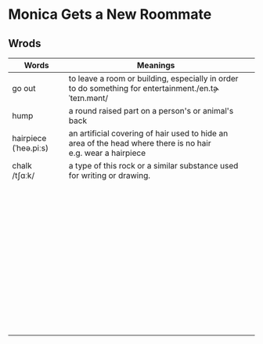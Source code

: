 # Monica Gets a New Roommate

## Wrods

| Words | Meanings | |
| --- | --- | --- |
| go out<br/> | to leave a room or building, especially in order to do something for entertainment./en.t̬ɚˈteɪn.mənt/  ||
| hump | a round raised part on a person's or animal's back | |
| hairpiece (ˈheə.piːs) | an artificial covering of hair used to hide an area of the head where there is no hair<br> e.g. wear a hairpiece | |
| chalk<br/>/tʃɑːk/ | a type of this rock or a similar substance used for writing or drawing. ||
| <br/> |  ||
| <br/> |  ||
| <br/> |  ||
| <br/> |  ||
| <br/> |  ||
| <br/> |  ||
| <br/> |  ||
| <br/> |  ||
| <br/> |  ||
| <br/> |  ||
| <br/> |  ||
| <br/> |  ||